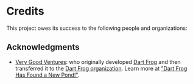 # Credits

This project owes its success to the following people and organizations:

## Acknowledgments

- [Very Good Ventures](https://verygood.ventures/): who originally developed [Dart Frog](https://github.com/dart-frog-dev/dart_frog) and then transferred it to the [Dart Frog organization](https://github.com/dart-frog-dev). Learn more at ["Dart Frog Has Found a New Pond!"](https://verygood.ventures/blog/dart-frog-has-found-a-new-pond).
